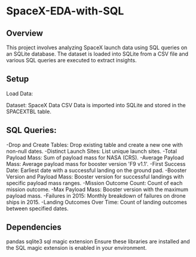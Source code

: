# SpaceX-EDA-with-SQL


## Overview
This project involves analyzing SpaceX launch data using SQL queries on an SQLite database. The dataset is loaded into SQLite from a CSV file and various SQL queries are executed to extract insights.

## Setup
Load Data:

Dataset: SpaceX Data CSV
Data is imported into SQLite and stored in the SPACEXTBL table.

## SQL Queries:

-Drop and Create Tables: Drop existing table and create a new one with non-null dates.
-Distinct Launch Sites: List unique launch sites.
-Total Payload Mass: Sum of payload mass for NASA (CRS).
-Average Payload Mass: Average payload mass for booster version 'F9 v1.1'.
-First Success Date: Earliest date with a successful landing on the ground pad.
-Booster Version and Payload Mass: Booster version for successful landings with specific payload mass ranges.
-Mission Outcome Count: Count of each mission outcome.
-Max Payload Mass: Booster version with the maximum payload mass.
-Failures in 2015: Monthly breakdown of failures on drone ships in 2015.
-Landing Outcomes Over Time: Count of landing outcomes between specified dates.

## Dependencies
pandas
sqlite3
sql magic extension
Ensure these libraries are installed and the SQL magic extension is enabled in your environment.
